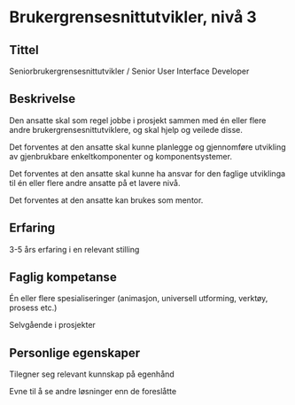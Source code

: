 # Brukergrensesnittutvikler, nivå 3

## Tittel

Seniorbrukergrensesnittutvikler / Senior User Interface Developer

## Beskrivelse

Den ansatte skal som regel jobbe i prosjekt sammen med én eller flere andre brukergrensesnittutviklere, og skal hjelp og veilede disse.

Det forventes at den ansatte skal kunne planlegge og gjennomføre utvikling av gjenbrukbare enkeltkomponenter og komponentsystemer.

Det forventes at den ansatte skal kunne ha ansvar for den faglige utviklinga til én eller flere andre ansatte på et lavere nivå.

Det forventes at den ansatte kan brukes som mentor.

## Erfaring

3-5 års erfaring i en relevant stilling

## Faglig kompetanse

Én eller flere spesialiseringer (animasjon, universell utforming, verktøy, prosess etc.)

Selvgående i prosjekter

## Personlige egenskaper

Tilegner seg relevant kunnskap på egenhånd

Evne til å se andre løsninger enn de foreslåtte
